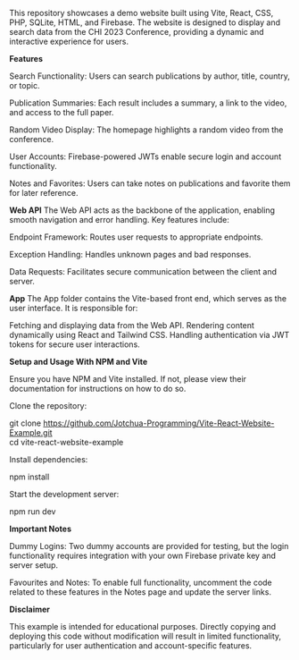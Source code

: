 This repository showcases a demo website built using Vite, React, CSS, PHP, SQLite, HTML, and Firebase. The website is designed to display and search data from the CHI 2023 Conference, providing a dynamic and interactive experience for users.

**Features**

Search Functionality: 
Users can search publications by author, title, country, or topic.

Publication Summaries: 
Each result includes a summary, a link to the video, and access to the full paper.

Random Video Display: 
The homepage highlights a random video from the conference.

User Accounts: 
Firebase-powered JWTs enable secure login and account functionality.

Notes and Favorites: 
Users can take notes on publications and favorite them for later reference.

**Web API**
The Web API acts as the backbone of the application, enabling smooth navigation and error handling. Key features include:

Endpoint Framework: 
Routes user requests to appropriate endpoints.

Exception Handling: 
Handles unknown pages and bad responses.

Data Requests: 
Facilitates secure communication between the client and server.

**App**
The App folder contains the Vite-based front end, which serves as the user interface. It is responsible for:

Fetching and displaying data from the Web API.
Rendering content dynamically using React and Tailwind CSS.
Handling authentication via JWT tokens for secure user interactions.

**Setup and Usage With NPM and Vite**

Ensure you have NPM and Vite installed. If not, please view their documentation for instructions on how to do so.

Clone the repository:

git clone https://github.com/Jotchua-Programming/Vite-React-Website-Example.git  
cd vite-react-website-example  

Install dependencies:

npm install  

Start the development server:

npm run dev  



**Important Notes**

Dummy Logins: 
Two dummy accounts are provided for testing, but the login functionality requires integration with your own Firebase private key and server setup.

Favourites and Notes: 
To enable full functionality, uncomment the code related to these features in the Notes page and update the server links.

**Disclaimer**

This example is intended for educational purposes. Directly copying and deploying this code without modification will result in limited functionality, particularly for user authentication and account-specific features.
